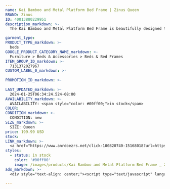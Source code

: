 ```yaml
---
name: Kai Bamboo and Metal Platform Bed Frame | Zinus Queen
BRAND: Zinus
ID: 40013880229951
description_markdown: >-
  The Kai Bamboo and Metal Platform Bed Frame is beautifully designed to fit your industrial or modern aesthetic. Its slatted headboard and low-profile footboard are both made from beautifully finished sustainable bamboo, while the rest of the frame is constructed with sturdy steel. With its clean-lined silhouette, this modern bed enhances your primary suite, kid’s room, or guest room with style and function. Designed for use without a box spring, you can rest your mattress directly onto the metal slats for long lasting support.

garment_type:
PRODUCT_TYPE_markdown: >-
  beds
GOOGLE_PRODUCT_CATEGORY_NAME_markdown: >-
  Furniture > Beds & Accessories > Beds & Bed Frames
ITEM_GROUP_ID_markdown: >-
  7131372027967
CUSTOM_LABEL_0_markdown: >-
  
PROMOTION_ID_markdown: >-
  
LAST_UPDATED_markdown: >-
  2024-01-25T06:34:24.524-08:00
AVAILABILITY_markdown: >-
  AVAILABILITY: <span style="color: #00ff00;">in stock</span>
COLOR:
CONDITION_markdown: >-
  CONDITION: new
SIZE_markdown: >-
  SIZE: Queen
price: 199.99 USD
stock: 
LINK_markdown: >-
  <a href="https://www.anrdoezrs.net/click-100820740-15168018?url=https%3A%2F%2Fwww.zinus.com%2Fproducts%2Fkai-bamboo-and-metal-platform-bed-frame%3Fvariant%3D40013880229951" target="_blank" style="display: inline-block; padding: 10px 20px; font-size: 16px; text-align: center; text-decoration: none; cursor: pointer; border: 1px solid #3498db; color: #3498db; background-color: #fff; border-radius: 5px; transition: background-color 0.3s;">Go to Product</a>
styles:
  - status: in stock
    color: '#00ff00'
    image: /images/products/Kai Bamboo and Metal Platform Bed Frame _ Zinus Queen/KaiWoodandMetalPlatformBed_Queensize.jpg
ads_markdown: >-
  <div style="text-align: center;"><script type="text/javascript" language="javascript" src="https://www.tkqlhce.com/placeholder-52290839?target=_top&mouseover=N"></script></div>

---
```

